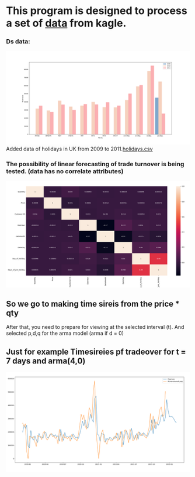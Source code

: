 # This program is designed to process a set of [data](https://www.kaggle.com/datasets/mashlyn/online-retail-ii-uci?datasetId=430934) from kagle.
### Ds data:
![For years](https://github.com/Kriikle/Turnover_in_retail/blob/master/images/Histogram_years.png "Years and data")
Added data of holidays in UK from 2009 to 2011.[holidays.csv](https://github.com/Kriikle/Turnover_in_retail/blob/master/data/holidays.csv)
### The possibility of linear forecasting of trade turnover is being tested. (data has no correlate attributes)
![Corellation](https://github.com/Kriikle/Turnover_in_retail/blob/master/images/Correlation_matrix.png "Correlation matrix")

## So we go to making time sireis from the price * qty
After that, you need to prepare for viewing at the selected interval (t). And selected p,d,q for the arma model (arma if d = 0)
## Just for example Timesireies pf tradeover for t = 7 days and arma(4,0)
![Time sireis](https://github.com/Kriikle/Turnover_in_retail/blob/master/images/Time_sireis_week.png "Forecosting")
